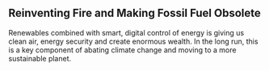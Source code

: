 ## Reinventing Fire and Making Fossil Fuel Obsolete

Renewables combined with smart, digital control of energy is giving us clean air, energy security and create enormous wealth. In the long run, this is a key component of abating climate change and moving to a more sustainable planet.
